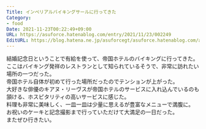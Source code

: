 ```yaml
---
Title: インペリアルバイキングサールに行ってきた
Category:
- food
Date: 2021-11-23T00:22:49+09:00
URL: https://asuforce.hatenablog.com/entry/2021/11/23/002249
EditURL: https://blog.hatena.ne.jp/asuforcegt/asuforce.hatenablog.com/atom/entry/13574176438035588147
---
```


結婚記念日ということで有給を使って、帝国ホテルのバイキングに行ってきた。  
ここはバイキング発祥のレストランとして知られているそうで、非常に訪れたい場所の一つだった。  
帝国ホテル自体が初めて行った場所だったのでテンションが上がった。  
大好きな俳優のキアヌ・リーヴスが帝国ホテルのサービスに入れ込んでいるのも頷ける、ホスピタリティの高いサービスに感じた。  
料理も非常に美味しく、一皿一皿は少量に思えるが豊富なメニューで満腹に。  
お祝いのケーキと記念撮影まで行っていただけて大満足の一日だった。  
またぜひ行きたい。
